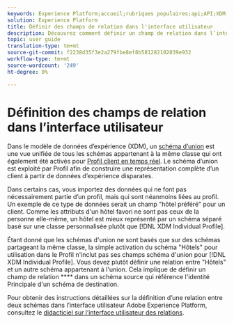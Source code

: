 ```yaml
---
keywords: Experience Platform;accueil;rubriques populaires;api;API;XDM;XDM system;experience data model;ui;workspace;relation;field;
solution: Experience Platform
title: Définir des champs de relation dans l'interface utilisateur
description: Découvrez comment définir un champ de relation dans l’interface utilisateur de l’Experience Platform.
topic: user guide
translation-type: tm+mt
source-git-commit: f2238d35f3e2a279fbe8ef8b581282102039e932
workflow-type: tm+mt
source-wordcount: '249'
ht-degree: 0%

---
```



# Définition des champs de relation dans l’interface utilisateur

Dans le modèle de données d’expérience (XDM), un [schéma d’union](../../schema/composition.md#union) est une vue unifiée de tous les schémas appartenant à la même classe qui ont également été activés pour [Profil client en temps réel](../../../profile/home.md). Le schéma d’union est exploité par Profil afin de construire une représentation complète d’un client à partir de données d’expérience disparates.

Dans certains cas, vous importez des données qui ne font pas nécessairement partie d’un profil, mais qui sont néanmoins liées au profil. Un exemple de ce type de données serait un champ &quot;hôtel préféré&quot; pour un client. Comme les attributs d&#39;un hôtel favori ne sont pas ceux de la personne elle-même, un hôtel est mieux représenté par un schéma séparé basé sur une classe personnalisée plutôt que [!DNL XDM Individual Profile].

Étant donné que les schémas d&#39;union ne sont basés que sur des schémas partageant la même classe, la simple activation du schéma &quot;Hôtels&quot; pour utilisation dans le Profil n&#39;inclut pas ses champs schéma d&#39;union pour [!DNL XDM Individual Profile]. Vous devez plutôt définir une relation entre &quot;Hôtels&quot; et un autre schéma appartenant à l&#39;union. Cela implique de définir un champ de relation **** dans un schéma source qui référence l&#39;identité Principale d&#39;un schéma de destination.

Pour obtenir des instructions détaillées sur la définition d’une relation entre deux schémas dans l’interface utilisateur Adobe Experience Platform, consultez le [didacticiel sur l’interface utilisateur des relations](../../tutorials/relationship-ui.md).